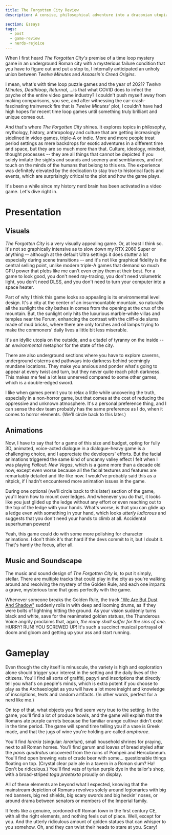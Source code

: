 ```yaml
---
title: The Forgotten City Review
description: A consise, philosophical adventure into a draconian utopia that caters to history and mythology nerds like me particularly well. Flawed it may be, it is still an unforgettable experience.

section: Essays
tags: 
  - post
  - game-review
  - nerds-rejoice
---
```


When I first heard _The Forgotten City's_ premise of a time loop mystery game in an underground Roman city with a mysterious failure condition that you have to figure out and put a stop to,
I internally anticipated an unholy union between _Twelve Minutes_ and _Assassin's Creed Origins_.

I mean, what's with time loop puzzle games and the year of 2021? _Twelve Minutes_, _Deathloop_, _Returnal_, ...is that what COVID does to infect the psyche of the entire video game industry?
I couldn't push myself away from making comparisons, you see, and after witnessing the car-crash-fascinating trainwreck fire that is _Twelve Minutes'_ plot,
I couldn't have had high hopes for recent time loop games until something truly brilliant and unique comes out.

And that's where _The Forgotten City_ shines. It explores topics in philosophy, mythology, history, anthropology and culture that are getting increasingly sidelined in video games,
triple-A or indie. More and more people treat period settings as mere backdrops for exotic adventures in a different time and space, but they are so much more than that.
Culture, ideology, mindset, thought processes -- they are all things that cannot be depicted if you solely imitate the sights and sounds and scenery and semblances, and not touch on
the minds of the humans that belong to this era. 
The experience was definitely elevated by the dedication to stay true to historical facts and events,
which are surprisingly critical to the plot and how the game plays. 

It's been a while since my history nerd brain has been activated in a video game. Let's dive right in.

# Presentation

## Visuals

_The Forgotten City_ is a very visually appealing game. Or, at least I think so. It's not so graphically intensive as to slow down my RTX 2060 Super or anything --
although at the default Ultra settings it does stutter a lot especially during scene transitions -- and it's not like graphical fidelity is the central selling point,
unlike modern triple-A games that demand so much GPU power that plebs like me can't even enjoy them at their best.
For a game to look good, you don't need ray-tracing, you don't need volumetric light, you don't need DLSS, and you don't need to turn your computer into a space heater.

Part of why I think this game looks so appealing is its environmental level design. It's a city at the center of an insurmountable mountain, so naturally all the sunlight
the city bathes in comes from the opening at the crux of the mountain. But, the sunlight only hits the luxurious marble-white villas and temples near the Forum, enhancing the contrast
with the cliff-side slums made of mud bricks, where there are only torches and oil lamps trying to make the commoners' daily lives a little bit less miserable.

It's an idyllic utopia on the outside, and a citadel of tyranny on the inside -- an _environmental_ metaphor for the state of the city.

There are also underground sections where you have to explore caverns, underground cisterns and pathways into darkness behind seemingly mundane locations.
They make you anxious and ponder what's going to appear at every twist and turn, but they never quite reach pitch darkness. This makes me feel a lot less
unnerved compared to some other games, which is a double-edged sword.

I like when games permit you to relax a little while uncovering the truth, especially in a non-horror game, 
but that comes at the cost of reducing the oppressive and unknown atmosphere. It's a personal preference thing, and I can sense the dev team probably has
the same preference as I do, when it comes to horror elements. (We'll circle back to this later.)

## Animations

Now, I have to say that for a game of this size and budget, opting for fully 3D, animated, voice-acted dialogue in a dialogue-heavy game is a challenging choice,
and I appreciate the developers' efforts.
But the facial animations triggered the same kind of uncanny valley effect I felt when I was playing _Fallout: New Vegas_, which is a game more than a decade old now,
except even worse because all the facial textures and features are remarkably detailed and life-like now. I would've probably said this as a nitpick, if I hadn't
encountered more animation issues in the game.

During one optional (we'll circle back to this later) section of the game, you'll learn how to mount over ledges. And whenever you do that, it looks like you just glided
up the ledge without any effort or even reaching out to the top of the ledge with your hands. 
What's worse, is that you can glide up a ledge even with something in your hand, which looks _utterly ludicrous_ and suggests that you don't need your hands to climb at all.
Accidental superhuman powers!

Yeah, this game could do with some more polishing for character animations. I don't think it's that hard if the devs commit to it, but I doubt it. 
That's hardly the focus, after all.

## Music and Soundscape

The music and sound design of _The Forgotten City_ is, to put it simply, stellar. There are multiple tracks that could play in the city as you're walking around and
resolving the mystery of the Golden Rule, and each one imparts a grave, mysterious tone that goes perfectly with the game.

Whenever someone breaks the Golden Rule, the track ["We Are But Dust And Shadow"](https://youtu.be/vXHqYBXQhSk?t=910) suddenly rolls in with deep and looming drums,
as if they were bolts of lightning hitting the ground.
As your vision suddenly turns black and white, save for the reanimated golden statues, the Thunderous Voice angrily proclaims that,
again, _the many shall suffer for the sins of one_. HURRY! RUN! YOU SCREWED UP!
It's such a succinct musical portrayal of doom and gloom and getting up your ass and start running.


# Gameplay

Even though the city itself is minuscule, the variety is high and exploration alone should trigger your interest in the setting and the daily lives of the citizens.
You'll find all sorts of graffiti, papyri and inscriptions that directly tell you what's on people's minds, which is extra potent if you choose to play as the Archaeologist
as you will have a lot more insight and knowledge of inscriptions, texts and random artifacts. (In other words, perfect for a nerd like me.)

On top of that, what objects you find seem very true to the setting. In the game, you'll find a lot of produce bowls, and the game will explain that
the Romans ate purple carrots because the familiar orange cultivar didn't exist in the time period. The game will spend time telling you if a vase is Greek made,
and that the jugs of wine you're holding are called _amphorae_. 

You'll find _lararia_ (singular: _lararium_), small household shrines for praying, next to all Roman homes. You'll find garum and loaves of bread styled after the
_panis quadratus_ uncovered from the ruins of Pompeii and Herculaneum. You'll find open brewing vats of crude beer with some... questionable things floating on top.
(Crystal clear pale ale in a tavern in a Roman slum? Ha! Don't be ridiculous.)
You'll find vats of tyrian purple dye in the tailor's shop, with a broad-striped _toga praetexta_ proudly on display.

All of these elements are beyond what I expected, knowing that the mainstream depiction of Romans revolves solely around legionaries with big red banners, big red shields,
big scary swords and big heckin' noses, or around drama between senators or members of the Imperial family.

It feels like a genuine, cordoned-off Roman town in the first century CE, with all the right elements, and nothing feels out of place. Well, except for you.
And the utterly ridiculous amount of golden statues that can whisper to you somehow. Oh, and they can twist their heads to stare at you. Scary!
